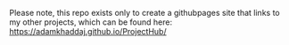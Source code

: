 Please note, this repo exists only to create a githubpages site that links to my other projects, which can be found here: https://adamkhaddaj.github.io/ProjectHub/
